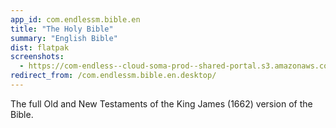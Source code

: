 ```yaml
---
app_id: com.endlessm.bible.en
title: "The Holy Bible"
summary: "English Bible"
dist: flatpak
screenshots:
  - https://com-endless--cloud-soma-prod--shared-portal.s3.amazonaws.com/apps.215.screenshots.442e4b9e-987c-4f9b-a84f-318e2139e15b_201809170833101313.png
redirect_from: /com.endlessm.bible.en.desktop/
---
```


<p>The full Old and New Testaments of the King James (1662) version of the Bible.</p>